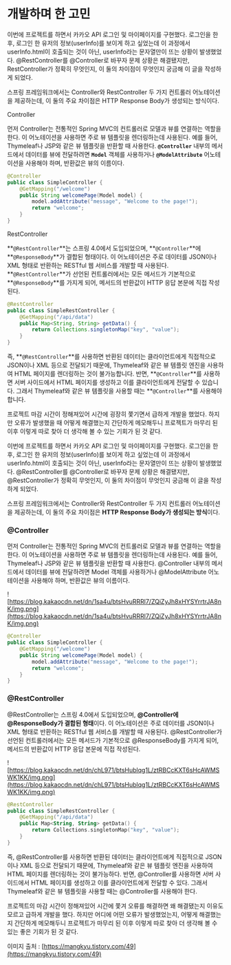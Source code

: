 # 개발하며 한 고민

이번에 프로젝트를 하면서 카카오 API 로그인 및 마이페이지를 구현했다. 로그인을 한 후, 로그인 한 유저의 정보(userInfo)를 보이게 하고 싶었는데 이 과정에서 userInfo.html이 호출되는 것이 아닌, userInfo라는 문자열만이 뜨는 상황이 발생했었다. @RestController를 @Controller로 바꾸자 문제 상황은 해결됐지만, RestController가 정확히 무엇인지, 이 둘의 차이점이 무엇인지 궁금해 이 글을 작성하게 되었다.

스프링 프레임워크에서는 Controller와 RestController 두 가지 컨트롤러 어노테이션을 제공하는데, 이 둘의 주요 차이점은 HTTP Response Body가 생성되는 방식이다. 

Controller

먼저 Controller는 전통적인 Spring MVC의 컨트롤러로 모델과 뷰를 연결하는 역할을 한다. 이 어노테이션을 사용하면 주로 뷰 템플릿을 렌더링하는데 사용된다. 예를 들어, Thymeleaf나 JSP와 같은 뷰 템플릿을 반환할 때 사용한다. **`@Controller`** 내부의 메서드에서 데이터를 뷰에 전달하려면 **`Model`** 객체를 사용하거나 **`@ModelAttribute`** 어노테이션을 사용해야 하며, 반환값은 뷰의 이름이다.

```java
@Controller
public class SimpleController {
    @GetMapping("/welcome")
    public String welcomePage(Model model) {
        model.addAttribute("message", "Welcome to the page!");
        return "welcome";
    }
}

```

RestController

**`@RestController`**는 스프링 4.0에서 도입되었으며, **`@Controller`**에 **`@ResponseBody`**가 결합된 형태이다. 이 어노테이션은 주로 데이터를 JSON이나 XML 형태로 반환하는 RESTful 웹 서비스를 개발할 때 사용된다. **`@RestController`**가 선언된 컨트롤러에서는 모든 메서드가 기본적으로 **`@ResponseBody`**를 가지게 되어, 메서드의 반환값이 HTTP 응답 본문에 직접 작성된다.

```java
@RestController
public class SimpleRestController {
    @GetMapping("/api/data")
    public Map<String, String> getData() {
        return Collections.singletonMap("key", "value");
    }
}

```

즉, **`@RestController`**를 사용하면 반환된 데이터는 클라이언트에게 직접적으로 JSON이나 XML 등으로 전달되기 때문에, Thymeleaf와 같은 뷰 템플릿 엔진을 사용하여 HTML 페이지를 렌더링하는 것이 불가능합니다. 반면, **`@Controller`**를 사용하면 서버 사이드에서 HTML 페이지를 생성하고 이를 클라이언트에게 전달할 수 있습니다. 그래서 Thymeleaf와 같은 뷰 템플릿을 사용할 때는 **`@Controller`**를 사용해야 합니다.

프로젝트 마감 시간이 정해져있어 시간에 굉장히 쫓기면서 급하게 개발을 했었다. 하지만 오류가 발생했을 때 어떻게 해결했는지 간단하게 메모해두니 프로젝트가 마무리 된 이후 이렇게 따로 찾아 더 생각해 볼 수 있는 기회가 된 것 같다.

이번에 프로젝트를 하면서 카카오 API 로그인 및 마이페이지를 구현했다. 로그인을 한 후, 로그인 한 유저의 정보(userInfo)를 보이게 하고 싶었는데 이 과정에서 userInfo.html이 호출되는 것이 아닌, userInfo라는 문자열만이 뜨는 상황이 발생했었다. @RestController를 @Controller로 바꾸자 문제 상황은 해결됐지만, @RestController가 정확히 무엇인지, 이 둘의 차이점이 무엇인지 궁금해 이 글을 작성하게 되었다.

스프링 프레임워크에서는 Controller와 RestController 두 가지 컨트롤러 어노테이션을 제공하는데, 이 둘의 주요 차이점은 **HTTP Response Body가 생성되는 방식**이다.

### **@Controller**

먼저 Controller는 전통적인 Spring MVC의 컨트롤러로 모델과 뷰를 연결하는 역할을 한다. 이 어노테이션을 사용하면 주로 뷰 템플릿을 렌더링하는데 사용된다. 예를 들어, Thymeleaf나 JSP와 같은 뷰 템플릿을 반환할 때 사용한다. @Controller 내부의 메서드에서 데이터를 뷰에 전달하려면 Model 객체를 사용하거나 @ModelAttribute 어노테이션을 사용해야 하며, 반환값은 뷰의 이름이다.

![https://blog.kakaocdn.net/dn/1sa4u/btsHvuRRRl7/ZQiZyJh8xHYSYrrtrJA8nK/img.png](https://blog.kakaocdn.net/dn/1sa4u/btsHvuRRRl7/ZQiZyJh8xHYSYrrtrJA8nK/img.png)

```java
@Controller
public class SimpleController {
    @GetMapping("/welcome")
    public String welcomePage(Model model) {
        model.addAttribute("message", "Welcome to the page!");
        return "welcome";
    }
}

```

### **@RestController**

@RestController는 스프링 4.0에서 도입되었으며, **@Controller에 @ResponseBody가 결합된 형태**이다. 이 어노테이션은 주로 데이터를 JSON이나 XML 형태로 반환하는 RESTful 웹 서비스를 개발할 때 사용된다. @RestController가 선언된 컨트롤러에서는 모든 메서드가 기본적으로 @ResponseBody를 가지게 되어, 메서드의 반환값이 HTTP 응답 본문에 직접 작성된다.

![https://blog.kakaocdn.net/dn/chL971/btsHublqg1L/ztRBCcKXT6sHcAWMSWK1KK/img.png](https://blog.kakaocdn.net/dn/chL971/btsHublqg1L/ztRBCcKXT6sHcAWMSWK1KK/img.png)

```kotlin
@RestController
public class SimpleRestController {
    @GetMapping("/api/data")
    public Map<String, String> getData() {
        return Collections.singletonMap("key", "value");
    }
}

```

즉, @RestController를 사용하면 반환된 데이터는 클라이언트에게 직접적으로 JSON이나 XML 등으로 전달되기 때문에, Thymeleaf와 같은 뷰 템플릿 엔진을 사용하여 HTML 페이지를 렌더링하는 것이 불가능하다. 반면, @Controller를 사용하면 서버 사이드에서 HTML 페이지를 생성하고 이를 클라이언트에게 전달할 수 있다. 그래서 Thymeleaf와 같은 뷰 템플릿을 사용할 때는 @Controller를 사용해야 한다.

프로젝트의 마감 시간이 정해져있어 시간에 쫓겨 오류를 해결하면 왜 해결됐는지 이유도 모르고 급하게 개발을 했다. 하지만 어디에 어떤 오류가 발생했었는지, 어떻게 해결했는지 간단하게 메모해두니 프로젝트가 마무리 된 이후 이렇게 따로 찾아 더 생각해 볼 수 있는 좋은 기회가 된 것 같다.

이미지 출처 : [https://mangkyu.tistory.com/49](https://mangkyu.tistory.com/49)